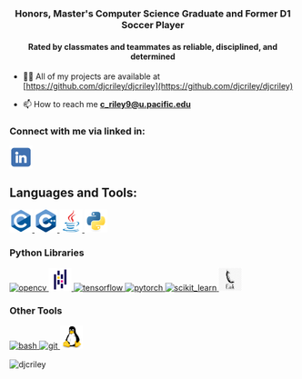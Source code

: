 <h3 align="center">Honors, Master's Computer Science Graduate and Former D1 Soccer Player</h3>
<h4 align="center">Rated by classmates and teammates as reliable, disciplined, and determined</h4>

- 👨‍💻 All of my projects are available at [https://github.com/djcriley/djcriley](https://github.com/djcriley/djcriley)

- 📫 How to reach me **c_riley9@u.pacific.edu**

<h3 align="left">Connect with me via linked in:</h3>
<p align="left">
<a href="https://www.linkedin.com/in/cooperriley/" target="blank"><img align="center" src="https://github.com/djcriley/djcriley/blob/main/images/Linkedin-logo-on-transparent-Background-PNG--600x600.png" alt="https://www.linkedin.com/in/cooperriley/" height="40" width="40" /></a>
</p>

## Languages and Tools:
<p align="left"> 
  
  <a href="https://www.cprogramming.com/" target="_blank" rel="noreferrer"> <img src="https://raw.githubusercontent.com/devicons/devicon/master/icons/c/c-original.svg" alt="c" width="40" height="40"/> </a> 
  <a href="https://www.w3schools.com/cpp/" target="_blank" rel="noreferrer"> <img src="https://raw.githubusercontent.com/devicons/devicon/master/icons/cplusplus/cplusplus-original.svg" alt="cplusplus" width="40" height="40"/> </a>
  <a href="https://www.java.com" target="_blank" rel="noreferrer"> <img src="https://raw.githubusercontent.com/devicons/devicon/master/icons/java/java-original.svg" alt="java" width="40" height="40"/> </a> 
  <a href="https://www.python.org" target="_blank" rel="noreferrer"> <img src="https://raw.githubusercontent.com/devicons/devicon/master/icons/python/python-original.svg" alt="python" width="40" height="40"/> </a> 
  
 ### Python Libraries
  <a href="https://opencv.org/" target="_blank" rel="noreferrer"> <img src="https://www.vectorlogo.zone/logos/opencv/opencv-icon.svg" alt="opencv" width="40" height="40"/> </a> 
  <a href="https://pandas.pydata.org/" target="_blank" rel="noreferrer"> <img src="https://raw.githubusercontent.com/devicons/devicon/2ae2a900d2f041da66e950e4d48052658d850630/icons/pandas/pandas-original.svg" alt="pandas" width="40" height="40"/> </a> 
  <a href="https://www.tensorflow.org" target="_blank" rel="noreferrer"> <img src="https://www.vectorlogo.zone/logos/tensorflow/tensorflow-icon.svg" alt="tensorflow" width="40" height="40"/> </a>
   <a href="https://pytorch.org/" target="_blank" rel="noreferrer"> <img src="https://www.vectorlogo.zone/logos/pytorch/pytorch-icon.svg" alt="pytorch" width="40" height="40"/> </a> 
  <a href="https://scikit-learn.org/" target="_blank" rel="noreferrer"> <img src="https://upload.wikimedia.org/wikipedia/commons/0/05/Scikit_learn_logo_small.svg" alt="scikit_learn" width="40" height="40"/> </a> 
  <a href="https://flask.palletsprojects.com/" target="_blank" rel="noreferrer"> <img src="https://github.com/djcriley/djcriley/blob/main/images/flask.webp" alt="flask" width="40" height="40"/> </a> 
  
  ### Other Tools
  <a href="https://www.gnu.org/software/bash/" target="_blank" rel="noreferrer"> <img src="https://www.vectorlogo.zone/logos/gnu_bash/gnu_bash-icon.svg" alt="bash" width="40" height="40"/> </a> 
  <a href="https://git-scm.com/" target="_blank" rel="noreferrer"> <img src="https://www.vectorlogo.zone/logos/git-scm/git-scm-icon.svg" alt="git" width="40" height="40"/> </a> 
  <a href="https://www.linux.org/" target="_blank" rel="noreferrer"> <img src="https://raw.githubusercontent.com/devicons/devicon/master/icons/linux/linux-original.svg" alt="linux" width="40" height="40"/> </a>  
</p>
  
  
  
 
  
  

<p><img align="center" src="https://github-readme-stats.vercel.app/api/top-langs?username=djcriley&show_icons=true&theme=cobalt&locale=en&layout=compact" alt="djcriley" /></p>
